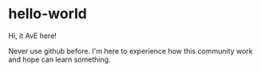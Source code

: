 # hello-world

Hi, it AvE here!

Never use github before. I'm here to experience how this community work and hope can learn something.
